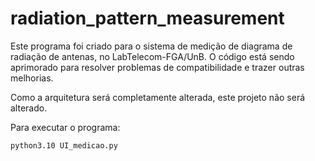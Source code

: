 # radiation_pattern_measurement


Este programa foi criado para o sistema de medição de diagrama de radiação de antenas, no LabTelecom-FGA/UnB.
O código está sendo aprimorado para resolver problemas de compatibilidade e trazer outras melhorias.

Como a arquitetura será completamente alterada, este projeto não será alterado.



Para executar o programa:

```
python3.10 UI_medicao.py
```
